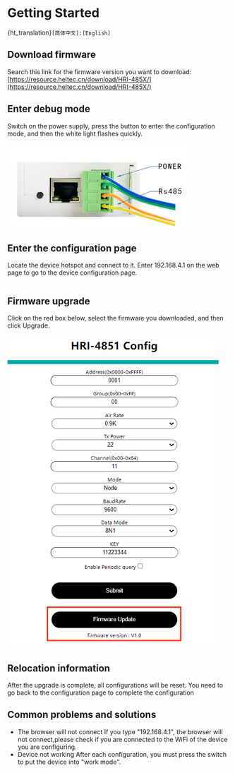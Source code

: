 # Getting Started

{ht_translation}`[简体中文]:[English]`

## Download firmware
Search this link for the firmware version you want to download:
[https://resource.heltec.cn/download/HRI-485X/](https://resource.heltec.cn/download/HRI-485X/)

## Enter debug mode
Switch on the power supply, press the button to enter the configuration mode, and then the white light flashes quickly. 

![](img/ota_upgrade/01.png)

## Enter the configuration page
Locate the device hotspot and connect to it. Enter 192.168.4.1 on the web page to go to the device configuration page. 

```{Tip}If you forget how to access the diagram configuration page, see [Quick Start](https://docs.heltec.org/en/ready_to_use/hri-485x/quick_start.html)

```
## Firmware upgrade
Click on the red box below, select the firmware you downloaded, and then click Upgrade.

![](img/ota_upgrade/02.png)

## Relocation information
After the upgrade is complete, all configurations will be reset. You need to go back to the configuration page to complete the configuration

## Common problems and solutions
+ The browser will not connect
If you type "192.168.4.1", the browser will not connect,please check if you are connected to the WiFi of the device you are configuring.
+ Device not working
After each configuration, you must press the switch to put the device into "work mode".
